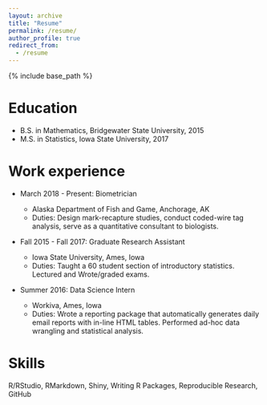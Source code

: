 ```yaml
---
layout: archive
title: "Resume"
permalink: /resume/
author_profile: true
redirect_from:
  - /resume
---
```


{% include base_path %}

Education
======
* B.S. in Mathematics, Bridgewater State University, 2015
* M.S. in Statistics, Iowa State University, 2017

Work experience
======
* March 2018 - Present: Biometrician
  * Alaska Department of Fish and Game, Anchorage, AK
  * Duties: Design mark-recapture studies, conduct coded-wire tag analysis, serve as a quantitative consultant to biologists.
    
* Fall 2015 - Fall 2017: Graduate Research Assistant
  * Iowa State University, Ames, Iowa
  * Duties: Taught a 60 student section of introductory statistics. Lectured and Wrote/graded exams.
  
* Summer 2016: Data Science Intern
  * Workiva, Ames, Iowa
  * Duties: Wrote a reporting package that automatically generates daily email reports with in-line HTML tables. Performed ad-hoc data wrangling and statistical analysis.



  
Skills
======

R/RStudio, RMarkdown, Shiny, Writing R Packages, Reproducible Research, GitHub